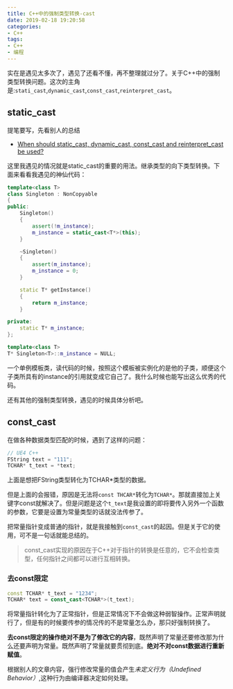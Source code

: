 ```yaml
---
title: C++中的强制类型转换-cast
date: 2019-02-18 19:20:58
categories:
- C++
tags:
- C++
- 编程
---
```


实在是遇见太多次了，遇见了还看不懂，再不整理就过分了。关于C++中的强制类型转换问题。这次的主角是:`stati_cast`,`dynamic_cast`,`const_cast`,`reinterpret_cast`。

<!--more-->


## static_cast
提笔要写，先看别人的总结
- [When should static_cast, dynamic_cast, const_cast and reinterpret_cast be used?](https://stackoverflow.com/questions/332030/when-should-static-cast-dynamic-cast-const-cast-and-reinterpret-cast-be-used)

这里我遇见的情况就是static_cast的重要的用法。继承类型的向下类型转换。下面来看看我遇见的神仙代码：
```C++
template<class T>
class Singleton : NonCopyable
{
public:
	Singleton()
	{
		assert(!m_instance);
		m_instance = static_cast<T*>(this);
	}

	~Singleton()
	{
		assert(m_instance);
		m_instance = 0;
	}

	static T* getInstance()
	{
		return m_instance;
	}

private:
	static T* m_instance;
};

template<class T>
T* Singleton<T>::m_instance = NULL;
```
一个单例模板类，读代码的时候，按照这个模板被实例化的是他的子类，顺便这个子类所具有的instance的引用就变成它自己了。我什么时候也能写出这么优秀的代码。

还有其他的强制类型转换，遇见的时候具体分析吧。

## const_cast
在做各种数据类型匹配的时候，遇到了这样的问题：
```C++
// UE4 C++
FString text = "111";
TCHAR* t_text = *text;
```
上面是想把FString类型转化为TCHAR*类型的数据。

但是上面的会报错，原因是无法将`const THCAR*`转化为`TCHAR*`。那就直接加上关键字const就解决了。但是问题是这个`t_text`是我设置的即将要传入另外一个函数的参数，它要是设置为常量类型的话就没法传参了。

把常量指针变成普通的指针，就是我接触到`const_cast`的起因。但是关于它的使用，可不是一句话就能总结的。

> const_cast实现的原因在于C++对于指针的转换是任意的，它不会检查类型，任何指针之间都可以进行互相转换。

### 去const限定
```C++
const TCHAR* t_text = "1234";
TCHAR* text = const_cast<TCHAR*>(t_text);
```

将常量指针转化为了正常指针，但是正常情况下不会做这种弱智操作。正常声明就行了，但是有的时候要传参的情况传的不是常量怎么办，那只好强制转换了。

**去const限定的操作绝对不是为了修改它的内容**，既然声明了常量还要修改那为什么还要声明为常量。既然声明了常量就要贯彻到底。**绝对不对const数据进行重新赋值**。

根据别人的文章内容，强行修改常量的值会产生*未定义行为（Undefined Behavior）*,这种行为由编译器决定如何处理。
